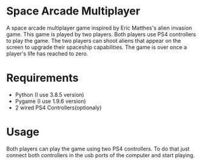 # Space Arcade Multiplayer
 A space arcade multiplayer game inspired by Eric Matthes's alien invasion game. 
 This game is played by two players. Both players use PS4 controllers to play the game. 
 The two players can shoot aliens that appear on the screen to upgrade their spaceship capabilities.
 The game is over once a player's life has reached to zero.

# Requirements
- Python (I use 3.8.5 version)
- Pygame (I use 1.9.6 version)
- 2 wired PS4 Controllers(optionaly)

# Usage 
Both players can play the game using two PS4 controllers. To do that just connect both controllers in the usb ports 
of the computer and start playing.
